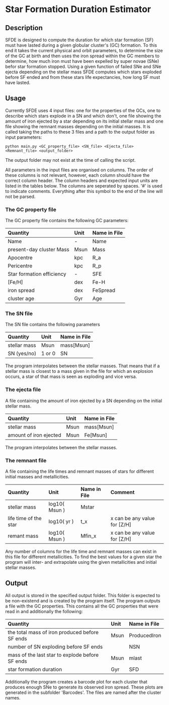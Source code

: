 # Star Formation Duration Estimator

## Description

SFDE is designed to compute the duration for which star formation (SF) must have lasted during a given globular cluster's (GC) formation.
To this end it takes the current physical and orbit parameters, to determine the size of the GC at birth and then uses the iron spread within the GC members to determine, how much iron must have been expelled by super novae (SNe) befor star formation stopped.
Using a given function of failed SNe and SNe ejecta depending on the stellar mass SFDE computes which stars exploded before SF ended and from these stars life expectancies, how long SF must have lasted.

## Usage

Currently SFDE uses 4 input files: one for the properties of the GCs, one to describe which stars explode in a SN and which don't, one file showing the amount of iron ejected by a star depending on its initial stellar mass and one file showing the remnant masses depending on the initial masses.
It is called taking the paths to these 3 files and a path to the output folder as input parameters:

```
python main.py <GC_property_file> <SN_file> <Ejecta_file> <Remnant_file> <output_folder>
```

The output folder may not exist at the time of calling the script.

All parameters in the input files are organised on columns.
The order of these columns is not relevant, however, each column should have the correct column header.
The column headers and expected input units are listed in the tables below.
The columns are seperated by spaces.
'#' is used to indicate comments.
Everything after this symbol to the end of the line will not be parsed.

### The GC property file

The GC property file contains the following GC parameters:

| Quantity                     | Unit | Name in File |
| :--------------------------- | :--- | :----------- |
| Name                         | -    | Name         |
| present-day cluster Mass     | Msun | Mass         |
| Apocentre                    | kpc  | R_a          |
| Pericentre                   | kpc  | R_p          |
| Star formation efficiency    | -    | SFE          |
| [Fe/H]                       | dex  | Fe-H         |
| iron spread                  | dex  | FeSpread     |
| cluster age                  | Gyr  | Age          |

### The SN file

The SN file contains the following parameters

| Quantity     | Unit   | Name in File |
| :----------- | :----- | :----------- |
| stellar mass | Msun   | mass[Msun]   |
| SN (yes/no)  | 1 or 0 | SN           |

The program interpolates between the stellar masses.
That means that if a stellar mass is closest to a mass given in the file for which an explosion occurs, a star of that mass is seen as exploding and vice versa.

### The ejecta file

A file containing the amount of iron ejected by a SN depending on the initial stellar mass.

| Quantity                | Unit | Name in File |
| :---------------------- | :--- | :----------- |
| stellar mass            | Msun | mass[Msun]   |
| amount of iron ejected  | Msun | Fe[Msun]     |

The program interpolates between the stellar masses.

### The remnant file

A file containing the life times and remnant masses of stars for different initial masses and metallicities.

| Quantity                | Unit          | Name in File | Comment                      |
| :---------------------- | :------------ | :----------- | :--------------------------- |
| stellar mass            | log10( Msun ) | Mstar        |                              |
| life time of the star   | log10( yr )   | t_x          | x can be any value for [Z/H] |
| remant mass             | log10( Msun ) | Mfin_x       | x can be any value for [Z/H] |

Any number of columns for the life time and remnant masses can exist in this file for different metallicities.
To find the best values for a given star the program will inter- and extrapolate using the given metallicities and initial stellar masses.

## Output

All output is stored in the specified output folder.
This folder is expected to be non-existend and is created by the program itself.
The program outputs a file with the GC properties.
This contains all the GC properties that were read in and additionally the following:

| Quantity                                        | Unit | Name in File |
| :---------------------------------------------- | :--- | :----------- |
| the total mass of iron produced before SF ends  | Msun | ProducedIron |
| number of SN exploding before SF ends           |      | NSN          |
| mass of the last star to explode before SF ends | Msun | mlast        |
| star formation duration                         | Gyr  | SFD          |

Additionally the program creates a barcode plot for each cluster that produces enough SNe to generate its observed iron spread.
These plots are generated in the subfolder 'Barcodes'.
The files are named after the cluster names.
